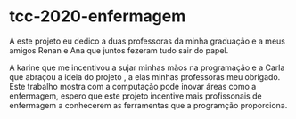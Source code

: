 # tcc-2020-enfermagem
 A este projeto eu dedico a duas professoras da minha graduação e a meus amigos Renan e Ana que juntos fezeram tudo sair do papel.
 
 
 A karine que me incentivou a sujar minhas mãos na programação e a Carla que abraçou a ideia do projeto , a elas minhas professoras meu obrigado. Este trabalho mostra com a computação pode inovar áreas como a enfermagem, espero que este projeto incentive mais profissonais de enfermagem a conhecerem as ferramentas que a programção proporciona.
 
